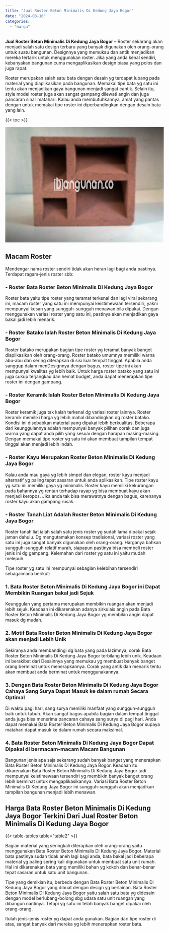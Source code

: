 ```yaml
---
title: "Jual Roster Beton Minimalis Di Kedung Jaya Bogor"
date: "2024-08-16"
categories: 
  - "harga"
---
```


**Jual Roster Beton Minimalis Di Kedung Jaya Bogor** – Roster sekarang akan menjadi salah satu design terbaru yang banyak digunakan oleh orang-orang untuk suatu bangunan. Designnya yang memukau dan antik menjadikan mereka tertarik untuk menggunakan roster. Jika yang anda kenal sendiri, kebanyakan bangunan cuma mengaplikasikan design biasa yang polos dan juga rapat.

Roster merupakan salah satu bata dengan desain yg terdapat lubang pada material yang diaplikasikan pada bangunan. Memakai tipe bata yg satu ini tentu akan menjadikan gaya bangunan menjadi sangat cantik. Selain itu, style model roster juga akan sangat gampang dilewati angin dan juga pancaran sinar matahari. Kalau anda membutuhkannya, amat yang pantas dengan untuk memakai tipe roster ini diperbandingkan dengan desain bata yang lain.

{{< toc >}}

![Jual Roster Beton Minimalis Di Kedung Jaya Bogor](/images/bata-roster-minimalis-11.png)

## Macam Roster

Mendengar nama roster sendiri tidak akan heran lagi bagi anda pastinya. Terdapat ragam-jenis roster sbb:

### \- Roster Bata Roster Beton Minimalis Di Kedung Jaya Bogor

Roster bata yaitu tipe roster yang teramat terkenal dan lagi viral sekarang ini, macam roster yang satu ini mempunyai keistimewaan tersendiri, yakni mempunyai kesan yang sungguh-sungguh menawan bila dipakai. Dengan menggunakan variasi roster yang satu ini, pastinya akan menjadikan gaya bakal jadi lebih menarik.

### \- Roster Batako Ialah Roster Beton Minimalis Di Kedung Jaya Bogor

Roster batako merupakan bagian tipe roster yg teramat banyak banget diaplikasikan oleh orang-orang. Roster batako umumnya memiliki warna abu-abu dan sering diterapkan di sisi luar tempat tinggal. Apabila anda sanggup dalam menDesignnya dengan bagus, roster tipe ini akan mempunyai kwalitas yg lebih baik. Untuk harga roster batako yang satu ini juga cukup terjangkau dan hemat budget, anda dapat menerapkan tipe roster ini dengan gampang.

### \- Roster Keramik Ialah Roster Beton Minimalis Di Kedung Jaya Bogor

Roster keramik juga tak kalah terkenal dg variasi roster lainnya. Roster keramik memiliki harga yg lebih mahal dibandingkan dg roster batako. Kondisi ini disebabkan material yang dipakai lebih berkualitas. Beberapa dari keunggulannya adalah mempunyai banyak pilihan corak dan juga warna yang dapat anda pilih yang sesuai dengan harapan masing-masing. Dengan memakai tipe roster yg satu ini akan membuat tampilan tempat tinggal akan menjadi lebih indah.

### \- Roster Kayu Merupakan Roster Beton Minimalis Di Kedung Jaya Bogor

Kalau anda mau gaya yg lebih simpel dan elegan, roster kayu menjadi alternatif yg paling tepat sasaran untuk anda aplikasikan. Tipe roster kayu yg satu ini memiliki gaya yg minimalis. Roster kayu memiliki kekurangan pada bahannya yg rentan terhadap rayap yg bisa membuat kayu akan menjadi keropos. Jika anda tak bisa merawatnya dengan bagus, karenanya roster kayu akan gampang rusak.

### \- Roster Tanah Liat Adalah Roster Beton Minimalis Di Kedung Jaya Bogor

Roster tanah liat ialah salah satu jenis roster yg sudah lama dipakai sejak jaman dahulu. Dg mengutamakan konsep tradisional, variasi roster yang satu ini juga sangat banyak digunakan oleh orang-orang. Harganya bahkan sungguh-sungguh relatif murah, siapapun pastinya bisa membeli roster jenis ini dg gampang. Kelemahan dari roster yg satu ini yaitu mudah melepuh.

Tipe roster yg satu ini mempunyai sebagian kelebihan tersendiri sebagaimana berikut:

### 1\. Bata Roster Beton Minimalis Di Kedung Jaya Bogor ini Dapat Membikin Ruangan bakal jadi Sejuk

Keunggulan yang pertama merupakan membikin ruangan akan menjadi lebih sejuk. Keadaan ini dikarenakan adanya sirkulais angin pada Bata Roster Beton Minimalis Di Kedung Jaya Bogor yg membikin angin dapat masuk dg mudah.

### 2\. Motif Bata Roster Beton Minimalis Di Kedung Jaya Bogor akan menjadi Lebih Unik

Sekiranya anda membandingi dg bata yang pada lazimnya, corak Bata Roster Beton Minimalis Di Kedung Jaya Bogor terbilang lebih unik. Keadaan ini berakibat dari Desainnya yang memukau yg membuat banyak banget orang berminat untuk menerapkannya. Corak yang antik dan menarik tentu akan membuat anda berminat untuk menggunakannya.

### 3\. Dengan Bata Roster Beton Minimalis Di Kedung Jaya Bogor Cahaya Sang Surya Dapat Masuk ke dalam rumah Secara Optimal

Di waktu pagi hari, sang surya memiliki manfaat yang sungguh-sungguh baik untuk tubuh. Akan sangat bagus apabila bagian dalam tempat tinggal anda juga bisa menerima pancaran cahaya sang surya di pagi hari. Anda dapat memakai Bata Roster Beton Minimalis Di Kedung Jaya Bogor supaya matahari dapat masuk ke dalam rumah secara maksimal.

### 4\. Bata Roster Beton Minimalis Di Kedung Jaya Bogor Dapat Dipakai di bermacam-macam Macam Bangunan

Bangunan jenis apa saja sekarang sudah banyak banget yang menerapkan Bata Roster Beton Minimalis Di Kedung Jaya Bogor. Keadaan itu dikarenakan Bata Roster Beton Minimalis Di Kedung Jaya Bogor tadi mempunyai keistimewaan tersendiri yg membikin banyak banget orang lebih berminat untuk mengaplikasikannya. Variasi Bata Roster Beton Minimalis Di Kedung Jaya Bogor ini sungguh-sungguh akan menjadikan tampilan bangunan menjadi lebih menawan.

## Harga Bata Roster Beton Minimalis Di Kedung Jaya Bogor Terkini Dari Jual Roster Beton Minimalis Di Kedung Jaya Bogor

{{< table-tables table="table2" >}}

Bagian material yang seringkali diterapkan oleh orang-orang yaitu menggunakan Bata Roster Beton Minimalis Di Kedung Jaya Bogor. Material bata pastinya sudah tidak aneh lagi bagi anda, bata bakal jadi beberapa material yg paling sering kali digunakan untuk membuat satu unit rumah. Hal ini dikarenakan bata yang memiliki bahan yg kokoh dan benar-benar tepat sasaran untuk satu unit bangunan.

Tipe yang demikian itu, berbeda dengan Bata Roster Beton Minimalis Di Kedung Jaya Bogor yang dibuat dengan design yg berlainan. Bata Roster Beton Minimalis Di Kedung Jaya Bogor yaitu salah satu bata yg didesain dengan model berlubang-bolong sbg udara satu unit ruangan yang dibangun nantinya. Tetapi yg satu ini telah banyak banget dipakai oleh orang-orang.

Itulah jenis-jenis roster yg dapat anda gunakan. Bagian dari tipe roster di atas, sangat banyak dari mereka yg lebih menerapkan roster bata.
